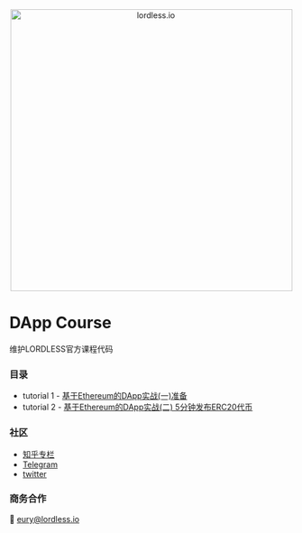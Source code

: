 <div  align="center">    
 <img src="https://olxvlcccu.qnssl.com/blog/wwmuz.jpg?imageslim" width = "500" alt="lordless.io" align=center />
</div>

# DApp Course
维护LORDLESS官方课程代码

### 目录

* tutorial 1 - [基于Ethereum的DApp实战(一)准备](https://zhuanlan.zhihu.com/p/36889873)
* tutorial 2 - [基于Ethereum的DApp实战(二) 5分钟发布ERC20代币](https://github.com/lordlessio/dapp-course/tree/master/lesson-02)

### 社区
* [知乎专栏](https://zhuanlan.zhihu.com/lordless)
* [Telegram](https://t.me/lordlessio)
* [twitter](https://twitter.com/lordlessio)

### 商务合作
:email: [eury@lordless.io](mailto:eury@lordless.io)
